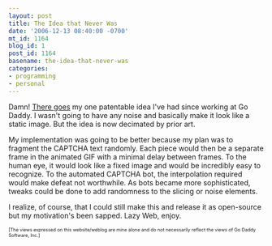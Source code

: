 ```yaml
---
layout: post
title: The Idea that Never Was
date: '2006-12-13 08:40:00 -0700'
mt_id: 1164
blog_id: 1
post_id: 1164
basename: the-idea-that-never-was
categories:
- programming
- personal
---
```

<p>
Damn! <a href="http://gifs.hu/phpclasses/?m=captcha2">There goes</a> my one patentable idea I've had since working at Go Daddy. I wasn't going to have any noise and basically make it look like a static image. But the idea is now decimated by prior art.
</p>
<p>
My implementation was going to be better because my plan was to fragment the CAPTCHA text randomly. Each piece would then be a separate frame in the animated GIF with a minimal delay between frames. To the human eye, it would look like a fixed image and would be incredibly easy to recognize. To the automated CAPTCHA bot, the interpolation required would make defeat not worthwhile. As bots became more sophisticated, tweaks could be done to add randomness to the slicing or noise elements.
</p>
<p>
I realize, of course, that I could still make this and release it as open-source but my motivation's been sapped. Lazy Web, enjoy.
</p>
<p style="font-size:xx-small;">
[The views expressed on this website/weblog are mine alone and do not necessarily reflect the views of Go Daddy Software, Inc.]
</p>
